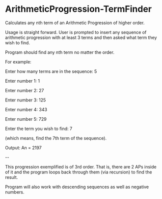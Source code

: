 # ArithmeticProgression-TermFinder
Calculates any nth term of an Arithmetic Progression of higher order.

Usage is straight forward. User is prompted to insert any sequence of arithmetic progression with at least 3 terms and then asked what term they wish to find.

Program should find any nth term no matter the order.

For example:

Enter how many terms are in the sequence: 5

Enter number 1: 1

Enter number 2: 27

Enter number 3: 125

Enter number 4: 343

Enter number 5: 729


Enter the term you wish to find: 7

(which means, find the 7th term of the sequence).


Output: An = 2197

--

This progression exemplified is of 3rd order. That is, there are 2 APs inside of it and the program loops back through them (via recursion) to find the result.

Program will also work with descending sequences as well as negative numbers.
